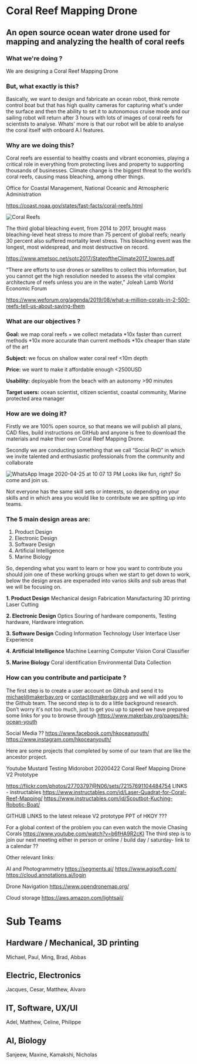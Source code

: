 # Coral Reef Mapping Drone
## An open source ocean water drone used for mapping and analyzing the health of coral reefs

### What we're doing ? 
We are designing a Coral Reef Mapping Drone

### But, what exactly is this? 
Basically, we want to design and fabricate an ocean robot, think remote control boat but that has high quality cameras for capturing what's under the surface and then the ability to set it to autonomous cruise mode and our sailing robot will return after 3 hours with lots of images of coral reefs for scientists to analyse. Whats' more is that our robot will be able to analyse the coral itself with onboard A.I features. 

### Why are we doing this? 

Coral reefs are essential to healthy coasts and vibrant economies, playing a critical role in everything from protecting lives and property to supporting thousands of businesses.
Climate change is the biggest threat to the world’s coral reefs, causing mass bleaching, among other things. 

Office for Coastal Management, National Oceanic and Atmospheric Administration

https://coast.noaa.gov/states/fast-facts/coral-reefs.html

![Coral Reefs](https://user-images.githubusercontent.com/58210744/80578411-fe746a80-8a3a-11ea-8785-430a610e751d.JPG)

The third global bleaching event, from 2014 to 2017, brought mass bleaching-level heat stress to more than 75 percent of global reefs; nearly 30 percent also suffered mortality level stress. This bleaching event was the longest, most widespread, and most destructive on record. 

https://www.ametsoc.net/sotc2017/StateoftheClimate2017_lowres.pdf

“There are efforts to use drones or satellites to collect this information, but you cannot get the high resolution needed to assess the vital complex architecture of reefs unless you are in the water,” 
Joleah Lamb 
World Economic Forum

https://www.weforum.org/agenda/2019/08/what-a-million-corals-in-2-500-reefs-tell-us-about-saving-them

### What are our objectives ? 

**Goal:** we map coral reefs + we collect metadata
*10x faster than current methods
*10x more accurate than current methods 
*10x cheaper than state of the art

**Subject:** we focus on shallow water coral reef <10m depth

**Price:** we want to make it affordable enough <2500USD

**Usability:** deployable from the beach with an autonomy >90 minutes

**Target users:** ocean scientist, citizen scientist, coastal community, Marine protected area manager

### How are we doing it? 

Firstly we are 100% open source, so that means we will publish all plans, CAD files, build instructions on GitHub and anyone is free to download the materials and make thier own Coral Reef Mapping Drone. 

Secondly we are conducting something that we call “Social RnD” in which we invite talented and enthusiastic professionals from the community and collaborate 

![WhatsApp Image 2020-04-25 at 10 07 13 PM](https://user-images.githubusercontent.com/58210744/80579317-66778080-8a3c-11ea-812e-37b142bca529.jpeg)
Looks like fun, right? So come and join us. 

Not everyone has the same skill sets or interests, so depending on your skills and in which area you would like to contribute we are spitting up into teams. 

### The 5 main design areas are: 

1. Product Design 
2. Electronic Design 
3. Software Design 
4. Artificial Intelligence 
5. Marine Biology

So, depending what you want to learn or how you want to contribute you should join one of these working groups when we start to get down to work, below the design areas are expenaded into varios skills and sub areas that we will be focusing on. 

**1. Product Design**
Mechanical design 
Fabrication
Manufacturing
3D printing
Laser Cutting

**2. Electronic Design**
Optics 
Souring of hardware components, 
Testing hardware, 
Hardware integration. 

**3. Software Design**
Coding
Information Technology
User Interface 
User Experience

**4. Artificial Intelligence**
Machine Learning 
Computer Vision
Coral Classifier 

**5. Marine Biology**
Coral identification
Environmental Data Collection 

### How can you contribute and participate ? 

The first step is to create a user account on Github and send it to michael@makerbay.org or contact@makerbay.org and we will add you to the Github team. 
The second step is to do a little background research. Don’t worry it's not too much, just to get you up to speed we have prepared some links for you to browse through
https://www.makerbay.org/pages/hk-ocean-youth

Social Media ?? 
https://www.facebook.com/hkoceanyouth/
https://www.instagram.com/hkoceanyouth/

Here are some projects that completed by some of our team that are like the ancestor project. 

Youtube
Mustard Testing
Midorobot
20200422 Coral Reef Mapping Drone V2 Prototype

https://flickr.com/photos/27703797@N06/sets/72157691104484754
LINKS - instructables
https://www.instructables.com/id/Laser-Quadrat-for-Coral-Reef-Mapping/
https://www.instructables.com/id/Scoutbot-Kuching-Robotic-Boat/

GITHUB LINKS to the latest release V2 prototype 
PPT of HKOY ???

For a global context of the problem you can even watch the movie Chasing Corals 
https://www.youtube.com/watch?v=b6fHA9R2cKI
The third step is to join our next meeting either in person or online / build day / saturday- link to a calendar ??

Other relevant links: 

AI and Photogrammetry 
https://segments.ai/
https://www.agisoft.com/
https://cloud.annotations.ai/login

Drone Navigation 
https://www.opendronemap.org/

Cloud storage 
https://aws.amazon.com/lightsail/


# Sub Teams
## Hardware / Mechanical, 3D printing
Michael, Paul, Ming, Brad, Abbas 

## Electric, Electronics
Jacques, Cesar, Matthew, Alvaro 

## IT, Software, UX/UI
Adel, Matthew, Celine, Philippe

## AI, Biology 
Sanjeew, Maxine, Kamakshi, Nicholas
